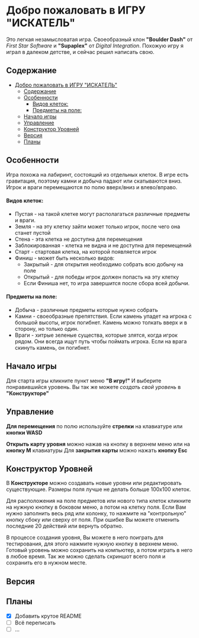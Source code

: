 # Добро пожаловать в ИГРУ "ИСКАТЕЛЬ"

Это легкая незамысловатая игра. Своеобразный клон **"Boulder Dash"** от *First Star Software* и **"Supaplex"** от *Digital Integration*.
Похожую игру я играл в далеком детстве, и сейчас решил написать свою.

## Содержание
- [Добро пожаловать в ИГРУ "ИСКАТЕЛЬ"](#добро-пожаловать-в-игру-искатель)
  - [Содержание](#содержание)
  - [Особенности](#особенности)
      - [Видов клеток:](#видов-клеток)
      - [Предметы на поле:](#предметы-на-поле)
  - [Начало игры](#начало-игры)
  - [Управление](#управление)
  - [Конструктор Уровней](#конструктор-уровней)
  - [Версия](#версия)
  - [Планы](#планы)

## Особенности 
Игра похожа на лабиринт, состоящий из отдельных клеток.
В игре есть гравитация, поэтому камни и добыча падают или скатываются вниз.
Игрок и враги перемещаются по полю вверх/вниз и влево/вправо. 

#### Видов клеток:
- Пустая - на такой клетке могут располагаться различные предметы и враги.
- Земля - на эту клетку зайти может только игрок, после чего она станет пустой
- Стена - эта клетка не доступна для перемещения
- Заблокированная - клетка не видна и не доступна для перемещений
- Старт - стартовая клетка, на которой появляется игрок
- Финиш - может быть несколько видов: 
  - Закрытый - для открытия необходимо собрать всю добычу на поле
  - Открытый - для победы игрок должен попасть на эту клетку
  - Если Финиша нет, то игра завершится после сбора всей добычи.
  
#### Предметы на поле:
- Добыча - различные предметы которые нужно собрать
- Камни - своеобразные препятствия. Если камень упадет на игрока с большой высоты, игрок погибнет. Камень можно толкать вверх и в сторону, но только один.
- Враги - хитрые зеленые существа, которые злятся, когда игрок рядом. Они всегда ищут путь чтобы поймать игрока. Если на врага скинуть камень, он погибнет.



## Начало игры
Для старта игры кликните пункт меню **"В игру!"**
И выберите понравившийся уровень.
Вы так же можете *создать свой уровень* в **"Конструкторе"**

## Управление
**Для перемещения** по полю используйте **стрелки** на клавиатуре или **кнопки WASD**

**Открыть карту уровня** можно нажав на кнопку в верхнем меню или на **кнопку М** клавиатуры
Для **закрытия карты** можно нажать **кнопку Esc**

## Конструктор Уровней
В **Конструкторе** можно создавать новые уровни или редактировать существующие.
Размеры поля лучше не делать больше 100х100 клеток. 

Для расположения на поле предметов или нового типа клеток кликните на нужную кнопку в боковом меню, а потом на клетку поля. 
Если Вам нужно заполнить весь ряд или колонку, то нажмите на "контрольную" кнопку сбоку или сверху от поля.
При ошибке Вы можете отменить последние 20 действий или вернуть обратно.

В процессе создания уровня, Вы можете в него поиграть для тестирования, для этого нажмите нужную кнопку в верхнем меню.
Готовый уровень можно сохранить на компьютер, а потом играть в него в любое время.
Так же можно сделать скриншот всего поля и сохранить его в нужном месте.


## Версия


## Планы

- [x] Добавить крутое README
- [ ] Всё переписать
- [ ] ...
